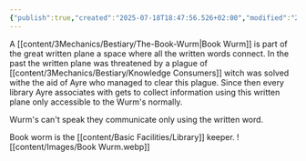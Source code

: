 ```yaml
---
{"publish":true,"created":"2025-07-18T18:47:56.526+02:00","modified":"2025-07-18T17:54:53.560+02:00","cssclasses":""}
---
```


A [[content/3Mechanics/Bestiary/The-Book-Wurm\|Book Wurm]] is part of the great written plane a space where all the written words connect. In the past the written plane was threatened by a plague of [[content/3Mechanics/Bestiary/Knowledge Consumers]] witch was solved withe the aid of Ayre who managed to clear this plague. Since then every library Ayre associates with gets to collect information using this written plane only accessible to the Wurm's normally.

Wurm's can't speak they communicate only using the written word.

Book worm is the [[content/Basic Facilities/Library]] keeper.
![[content/Images/Book Wurm.webp]]
